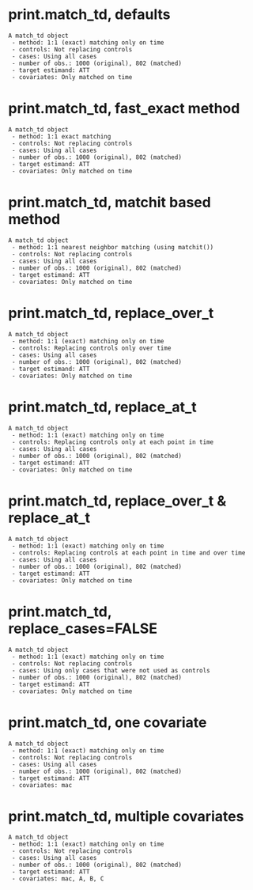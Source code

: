 # print.match_td, defaults

    A match_td object
     - method: 1:1 (exact) matching only on time
     - controls: Not replacing controls
     - cases: Using all cases
     - number of obs.: 1000 (original), 802 (matched)
     - target estimand: ATT
     - covariates: Only matched on time

# print.match_td, fast_exact method

    A match_td object
     - method: 1:1 exact matching
     - controls: Not replacing controls
     - cases: Using all cases
     - number of obs.: 1000 (original), 802 (matched)
     - target estimand: ATT
     - covariates: Only matched on time

# print.match_td, matchit based method

    A match_td object
     - method: 1:1 nearest neighbor matching (using matchit())
     - controls: Not replacing controls
     - cases: Using all cases
     - number of obs.: 1000 (original), 802 (matched)
     - target estimand: ATT
     - covariates: Only matched on time

# print.match_td, replace_over_t

    A match_td object
     - method: 1:1 (exact) matching only on time
     - controls: Replacing controls only over time
     - cases: Using all cases
     - number of obs.: 1000 (original), 802 (matched)
     - target estimand: ATT
     - covariates: Only matched on time

# print.match_td, replace_at_t

    A match_td object
     - method: 1:1 (exact) matching only on time
     - controls: Replacing controls only at each point in time
     - cases: Using all cases
     - number of obs.: 1000 (original), 802 (matched)
     - target estimand: ATT
     - covariates: Only matched on time

# print.match_td, replace_over_t & replace_at_t

    A match_td object
     - method: 1:1 (exact) matching only on time
     - controls: Replacing controls at each point in time and over time
     - cases: Using all cases
     - number of obs.: 1000 (original), 802 (matched)
     - target estimand: ATT
     - covariates: Only matched on time

# print.match_td, replace_cases=FALSE

    A match_td object
     - method: 1:1 (exact) matching only on time
     - controls: Not replacing controls
     - cases: Using only cases that were not used as controls
     - number of obs.: 1000 (original), 802 (matched)
     - target estimand: ATT
     - covariates: Only matched on time

# print.match_td, one covariate

    A match_td object
     - method: 1:1 (exact) matching only on time
     - controls: Not replacing controls
     - cases: Using all cases
     - number of obs.: 1000 (original), 802 (matched)
     - target estimand: ATT
     - covariates: mac

# print.match_td, multiple covariates

    A match_td object
     - method: 1:1 (exact) matching only on time
     - controls: Not replacing controls
     - cases: Using all cases
     - number of obs.: 1000 (original), 802 (matched)
     - target estimand: ATT
     - covariates: mac, A, B, C

